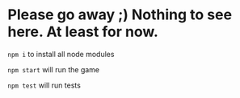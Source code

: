 # Please go away ;) Nothing to see here. At least for now.

`npm i` to install all node modules  

`npm start` will run the game 

`npm test` will run tests

